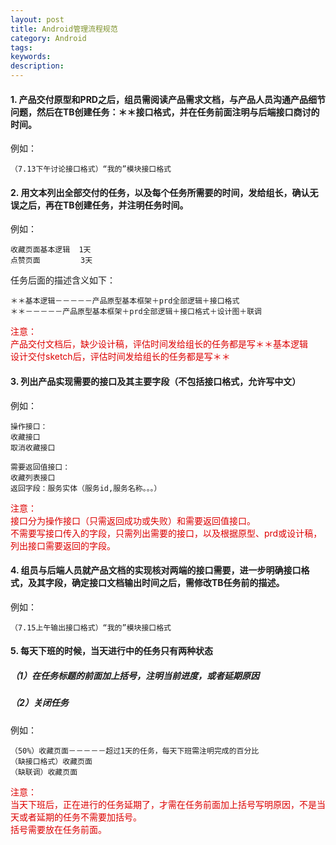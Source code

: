 ```yaml
---
layout: post
title: Android管理流程规范
category: Android
tags: 
keywords: 
description: 
---
```



#### 1. 产品交付原型和PRD之后，组员需阅读产品需求文档，与产品人员沟通产品细节问题，然后在TB创建任务：＊＊接口格式，并在任务前面注明与后端接口商讨的时间。  
例如：  

	（7.13下午讨论接口格式）“我的”模块接口格式

#### 2. 用文本列出全部交付的任务，以及每个任务所需要的时间，发给组长，确认无误之后，再在TB创建任务，并注明任务时间。  
例如：  

	收藏页面基本逻辑  1天  
	点赞页面         3天

任务后面的描述含义如下：  

    ＊＊基本逻辑－－－－－产品原型基本框架＋prd全部逻辑＋接口格式  
    ＊＊－－－－－产品原型基本框架＋prd全部逻辑＋接口格式＋设计图＋联调  
<font color="#dd0000">注意：<br/>
产品交付文档后，缺少设计稿，评估时间发给组长的任务都是写＊＊基本逻辑<br/>
设计交付sketch后，评估时间发给组长的任务都是写＊＊<br/></font>
#### 3. 列出产品实现需要的接口及其主要字段（不包括接口格式，允许写中文）
例如：  

	操作接口：
	收藏接口
	取消收藏接口
	
	需要返回值接口：
	收藏列表接口
	返回字段：服务实体（服务id,服务名称。。。）
<font color="#dd0000">注意：<br/>
接口分为操作接口（只需返回成功或失败）和需要返回值接口。<br/>
不需要写接口传入的字段，只需列出需要的接口，以及根据原型、prd或设计稿，列出接口需要返回的字段。</font>
#### 4. 组员与后端人员就产品文档的实现核对两端的接口需要，进一步明确接口格式，及其字段，确定接口文档输出时间之后，需修改TB任务前的描述。

例如： 
 
	（7.15上午输出接口格式）“我的”模块接口格式

#### 5. 每天下班的时候，当天进行中的任务只有两种状态  
##### （1）在任务标题的前面加上括号，注明当前进度，或者延期原因  
##### （2）关闭任务  

例如：  

    （50%）收藏页面－－－－－超过1天的任务，每天下班需注明完成的百分比  
    （缺接口格式）收藏页面  
    （缺联调）收藏页面
<font color="#dd0000">注意：<br/>
当天下班后，正在进行的任务延期了，才需在任务前面加上括号写明原因，不是当天或者延期的任务不需要加括号。<br/>
括号需要放在任务前面。</font>
